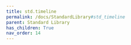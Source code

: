 ```yaml
---
title: std.timeline
permalink: /docs/StandardLibrary#std_timeline
parent: Standard Library
has_children: True
nav_order: 14
---
```

